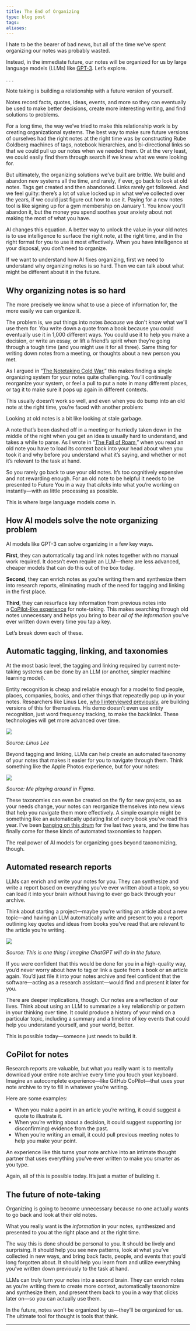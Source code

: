 ```yaml
---
title: The End of Organizing
type: blog post
tags: 
aliases:
---
```

I hate to be the bearer of bad news, but all of the time we’ve spent organizing our notes was probably wasted. 

Instead, in the immediate future, our notes will be organized for us by large language models (LLMs) like [GPT-3](https://every.to/c/ai-and-gpt3). Let’s explore.

. . .

Note taking is building a relationship with a future version of yourself.

Notes record facts, quotes, ideas, events, and more so they can eventually be used to make better decisions, create more interesting writing, and find solutions to problems. 

For a long time, the way we’ve tried to make this relationship work is by creating organizational systems. The best way to make sure future versions of ourselves had the right notes at the right time was by constructing Rube Goldberg machines of tags, notebook hierarchies, and bi-directional links so that we could pull up our notes when we needed them. Or at the very least, we could easily find them through search if we knew what we were looking for.

But ultimately, the organizing solutions we’ve built are brittle. We build and abandon new systems all the time, and rarely, if ever, go back to look at old notes. Tags get created and then abandoned. Links rarely get followed. And we feel guilty: there’s a lot of value locked up in what we’ve collected over the years, if we could just figure out how to use it. Paying for a new notes tool is like signing up for a gym membership on January 1. You know you’ll abandon it, but the money you spend soothes your anxiety about not making the most of what you have.

AI changes this equation. A better way to unlock the value in your old notes is to use intelligence to surface the right note, at the right time, and in the right format for you to use it most effectively. When you have intelligence at your disposal, you don’t need to organize.

If we want to understand how AI fixes organizing, first we need to understand why organizing notes is so hard. Then we can talk about what might be different about it in the future.

## Why organizing notes is so hard

The more precisely we know what to use a piece of information for, the more easily we can organize it. 

The problem is, we put things into notes _because_ we don't know what we'll use them for. You write down a quote from a book because you could eventually use it in 1,000 different ways. You could use it to help you make a decision, or write an essay, or lift a friend’s spirit when they’re going through a tough time (and you might use it for all three). Same thing for writing down notes from a meeting, or thoughts about a new person you met. 

As I argued in “[The Notetaking Cold War](https://every.to/superorganizers/the-notetaking-cold-war-591898),” this makes finding a single organizing system for your notes quite challenging. You’ll continually reorganize your system, or feel a pull to put a note in many different places, or tag it to make sure it pops up again in different contexts.

This usually doesn’t work so well, and even when you do bump into an old note at the right time, you’re faced with another problem:

Looking at old notes is a bit like looking at stale garbage.

A note that’s been dashed off in a meeting or hurriedly taken down in the middle of the night when you get an idea is usually hard to understand, and takes a while to parse. As I wrote in “[The Fall of Roam](https://every.to/superorganizers/the-notetaking-cold-war-591898),” when you read an old note you have to load its context back into your head about when you took it and why before you understand what it’s saying, and whether or not it’s relevant to the task at hand. 

So you rarely go back to use your old notes. It’s too cognitively expensive and not rewarding enough. For an old note to be helpful it needs to be presented to Future You in a way that _clicks_ into what you’re working on instantly—with as little processing as possible.

This is where large language models come in.

## How AI models solve the note organizing problem

AI models like GPT-3 can solve organizing in a few key ways. 

**First**, they can automatically tag and link notes together with no manual work required. It doesn’t even require an LLM—there are less advanced, cheaper models that can do this out of the box today.

**Second**, they can enrich notes as you’re writing them and synthesize them into research reports, eliminating much of the need for tagging and linking in the first place. 

**Third**, they can resurface key information from previous notes into a [CoPilot-like experience](https://every.to/superorganizers/the-knee-of-the-exponential-curve) for note-taking. This makes searching through old notes unnecessary and helps you bring to bear _all of the information_ you’ve ever written down every time you tap a key.

Let’s break down each of these. 

## Automatic tagging, linking, and taxonomies

At the most basic level, the tagging and linking required by current note-taking systems can be done by an LLM (or another, simpler machine learning model). 

Entity recognition is cheap and reliable enough for a model to find people, places, companies, books, and other things that repeatedly pop up in your notes. Researchers like Linus Lee, [who I interviewed previously](https://every.to/superorganizers/linus-lee-is-living-with-ai), are building versions of this for themselves. His demo doesn’t even use entity recognition, just word frequency tracking, to make the backlinks. These technologies will get more advanced over time.

[![](https://d24ovhgu8s7341.cloudfront.net/uploads/editor/posts/2424/optimized_CgJKky0YBgQqpoGQR8qlmy5ALHgyLXLtioSq6ma6U4GB2r4DuKTgkZrySP18-UGgNR67NE_vgaOnWMzQq_FmyZAgstnQD58Nf9466hp-u_PHa2iLHMbk1ytSTIy6_PAFx4hdog088i4tGTixrHQdh-JTZEOPIHaQa-oLCc4318mP8V2dmlzAclaBEuwdIw.png)](https://d24ovhgu8s7341.cloudfront.net/uploads/editor/posts/2424/optimized_CgJKky0YBgQqpoGQR8qlmy5ALHgyLXLtioSq6ma6U4GB2r4DuKTgkZrySP18-UGgNR67NE_vgaOnWMzQq_FmyZAgstnQD58Nf9466hp-u_PHa2iLHMbk1ytSTIy6_PAFx4hdog088i4tGTixrHQdh-JTZEOPIHaQa-oLCc4318mP8V2dmlzAclaBEuwdIw.png?link=true)

_Source: Linus Lee_ 

Beyond tagging and linking, LLMs can help create an automated taxonomy of your notes that makes it easier for you to navigate through them. Think something like the Apple Photos experience, but for your notes:

[![](https://d24ovhgu8s7341.cloudfront.net/uploads/editor/posts/2424/optimized_aI2fBaWtRRQ64A6Nn3M17AKqfx7eTMH-RYyT2T10IQEenYmz27XbjQqCMgp6IeWDVzkPBbM7A6bmcWDd28JeotOfEubJg9ngRIAjq2-cfLomPSARy0hqgG06uspav4oUs2TapS6lj-_dnBytVy7t1fsPRvOzejvg_ynF5ZCOCztn93TH4Oe7kz9xS8eVoA.png)](https://d24ovhgu8s7341.cloudfront.net/uploads/editor/posts/2424/optimized_aI2fBaWtRRQ64A6Nn3M17AKqfx7eTMH-RYyT2T10IQEenYmz27XbjQqCMgp6IeWDVzkPBbM7A6bmcWDd28JeotOfEubJg9ngRIAjq2-cfLomPSARy0hqgG06uspav4oUs2TapS6lj-_dnBytVy7t1fsPRvOzejvg_ynF5ZCOCztn93TH4Oe7kz9xS8eVoA.png?link=true)

_Source: Me playing around in Figma._

These taxonomies can even be created on the fly for new projects, so as your needs change, your notes can reorganize themselves into new views that help you navigate them more effectively. A simple example might be something like an automatically updating list of every book you’ve read this year. I’ve been [banging on this drum](https://every.to/superorganizers/the-opportunity-in-productivity-621007?sid=13273) for the last two years, and the time has finally come for these kinds of automated taxonomies to happen. 

The real power of AI models for organizing goes beyond taxonomizing, though. 

## Automated research reports

LLMs can enrich and write your notes for you. They can synthesize and write a report based on everything you’ve ever written about a topic, so you can load it into your brain without having to ever go back through your archive.

Think about starting a project—maybe you’re writing an article about a new topic—and having an LLM automatically write and present to you a report outlining key quotes and ideas from books you’ve read that are relevant to the article you’re writing.

[![](https://d24ovhgu8s7341.cloudfront.net/uploads/editor/posts/2424/optimized_w2LUeYh9IWiuzyK3nMwy2K36_ILuRE8moIeVX_pnhnNcAdnDdRvzz0X3A90WU05q7x9hpfYoYBXNJGUJD6_plOfG2V7QnOWX9DDJJhXQxs98BWV1UoDfYKKGbeXLfgP5ycNs1GZPtGuKlePVnpFKHOO-4i6nEIq1WpYyGGqeUPp3i2suD4HrYEFLsya-gQ.png)](https://d24ovhgu8s7341.cloudfront.net/uploads/editor/posts/2424/optimized_w2LUeYh9IWiuzyK3nMwy2K36_ILuRE8moIeVX_pnhnNcAdnDdRvzz0X3A90WU05q7x9hpfYoYBXNJGUJD6_plOfG2V7QnOWX9DDJJhXQxs98BWV1UoDfYKKGbeXLfgP5ycNs1GZPtGuKlePVnpFKHOO-4i6nEIq1WpYyGGqeUPp3i2suD4HrYEFLsya-gQ.png?link=true)

_Source: This is one thing I imagine ChatGPT will do in the future._

If you were confident that this would be done for you in a high-quality way, you’d never worry about how to tag or link a quote from a book or an article again. You’d just file it into your notes archive and feel confident that the software—acting as a research assistant—would find and present it later for you.

There are deeper implications, though. Our notes are a reflection of our lives. Think about using an LLM to summarize a key relationship or pattern in your thinking over time. It could produce a history of your mind on a particular topic, including a summary and a timeline of key events that could help you understand yourself, and your world, better.

This is possible today—someone just needs to build it. 

## CoPilot for notes

Research reports are valuable, but what you really want is to mentally download your entire note archive every time you touch your keyboard. Imagine an autocomplete experience—like GitHub CoPilot—that uses your note archive to try to fill in whatever you’re writing.

Here are some examples:

- When you make a point in an article you’re writing, it could suggest a quote to illustrate it. 
- When you’re writing about a decision, it could suggest supporting (or disconfirming) evidence from the past.
- When you’re writing an email, it could pull previous meeting notes to help you make your point.

An experience like this turns your note archive into an intimate thought partner that uses everything you’ve ever written to make you smarter as you type.

Again, all of this is possible today. It’s just a matter of building it.

## The future of note-taking

Organizing is going to become unnecessary because no one actually wants to go back and look at their old notes. 

What you really want is the _information_ in your notes, synthesized and presented to you at the right place and at the right time. 

The way this is done should be personal to you. It should be lively and surprising. It should help you see new patterns, look at what you’ve collected in new ways, and bring back facts, people, and events that you’d long forgotten about. It should help you learn from and utilize everything you’ve written down previously to the task at hand. 

LLMs can truly turn your notes into a second brain. They can enrich notes as you’re writing them to create more context, automatically taxonomize and synthesize them, and present them back to you in a way that clicks later on—so you can actually use them.

In the future, notes won’t be organized by us—they’ll be organized for us. The ultimate tool for thought is tools that think.

---